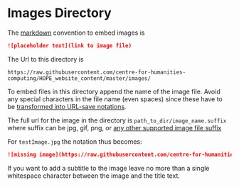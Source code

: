 # Images Directory

The [markdown](https://markdown-it.github.io/) convention to embed images is

```markdown
![placeholder text](link to image file)
```

The Url to this directory is 

`https://raw.githubusercontent.com/centre-for-humanities-computing/HOPE_website_content/master/images/` 

To embed files in this directory append the name of the image file. Avoid any special characters in the file name (even spaces) since these have to be [transformed into URL-save notations](https://developer.mozilla.org/en-US/docs/Web/JavaScript/Reference/Global_Objects/encodeURI).

The full url for the image in the directory is `path_to_dir/image_name.suffix` where suffix can be jpg, gif, png, or [any other supported image file suffix](https://en.wikipedia.org/wiki/Comparison_of_web_browsers#Image_format_support)

For `testImage.jpg` the notation thus becomes:

```markdown
![missing image](https://raw.githubusercontent.com/centre-for-humanities-computing/HOPE_website_content/master/images/testImage.jpg)
```

If you want to add a subtitle to the image leave no more than a single whitespace character between the image and the title text.
